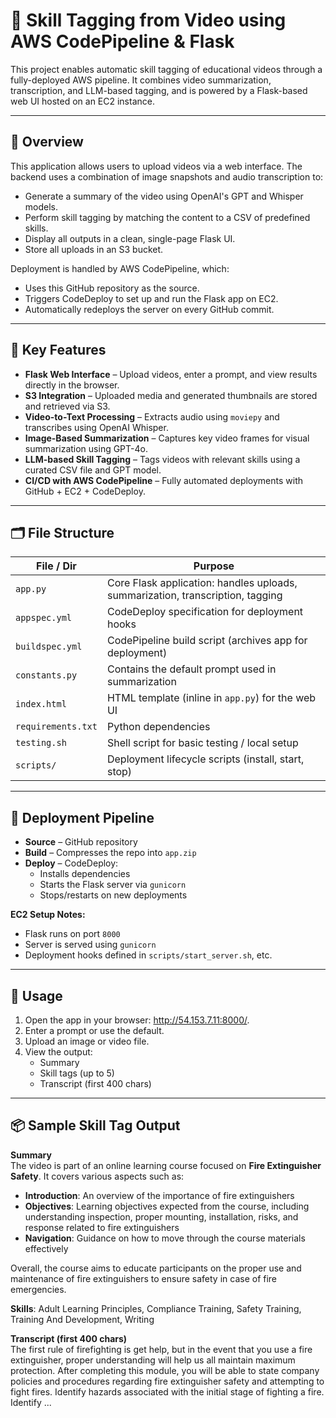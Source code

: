 # 🎥 Skill Tagging from Video using AWS CodePipeline & Flask

This project enables automatic skill tagging of educational videos through a fully-deployed AWS pipeline. It combines video summarization, transcription, and LLM-based tagging, and is powered by a Flask-based web UI hosted on an EC2 instance.

---

## 🚀 Overview

This application allows users to upload videos via a web interface. The backend uses a combination of image snapshots and audio transcription to:

- Generate a summary of the video using OpenAI's GPT and Whisper models.
- Perform skill tagging by matching the content to a CSV of predefined skills.
- Display all outputs in a clean, single-page Flask UI.
- Store all uploads in an S3 bucket.

Deployment is handled by AWS CodePipeline, which:

- Uses this GitHub repository as the source.
- Triggers CodeDeploy to set up and run the Flask app on EC2.
- Automatically redeploys the server on every GitHub commit.

---

## 🧠 Key Features

- **Flask Web Interface** – Upload videos, enter a prompt, and view results directly in the browser.
- **S3 Integration** – Uploaded media and generated thumbnails are stored and retrieved via S3.
- **Video-to-Text Processing** – Extracts audio using `moviepy` and transcribes using OpenAI Whisper.
- **Image-Based Summarization** – Captures key video frames for visual summarization using GPT-4o.
- **LLM-based Skill Tagging** – Tags videos with relevant skills using a curated CSV file and GPT model.
- **CI/CD with AWS CodePipeline** – Fully automated deployments with GitHub + EC2 + CodeDeploy.

---

## 🗂️ File Structure

| File / Dir         | Purpose                                                         |
|--------------------|-----------------------------------------------------------------|
| `app.py`           | Core Flask application: handles uploads, summarization, transcription, tagging |
| `appspec.yml`      | CodeDeploy specification for deployment hooks                  |
| `buildspec.yml`    | CodePipeline build script (archives app for deployment)        |
| `constants.py`     | Contains the default prompt used in summarization              |
| `index.html`       | HTML template (inline in `app.py`) for the web UI              |
| `requirements.txt` | Python dependencies                                             |
| `testing.sh`       | Shell script for basic testing / local setup                   |
| `scripts/`         | Deployment lifecycle scripts (install, start, stop)            |

---

## 🔧 Deployment Pipeline

- **Source** – GitHub repository  
- **Build** – Compresses the repo into `app.zip`  
- **Deploy** – CodeDeploy:
  - Installs dependencies  
  - Starts the Flask server via `gunicorn`  
  - Stops/restarts on new deployments  

**EC2 Setup Notes:**

- Flask runs on port `8000`  
- Server is served using `gunicorn`  
- Deployment hooks defined in `scripts/start_server.sh`, etc.

---

## 🧪 Usage

1. Open the app in your browser: http://54.153.7.11:8000/.
2. Enter a prompt or use the default.
3. Upload an image or video file.
4. View the output:
   - Summary  
   - Skill tags (up to 5)  
   - Transcript (first 400 chars)  

---

## 📦 Sample Skill Tag Output

**Summary**  
The video is part of an online learning course focused on **Fire Extinguisher Safety**. It covers various aspects such as:

- **Introduction**: An overview of the importance of fire extinguishers  
- **Objectives**: Learning objectives expected from the course, including understanding inspection, proper mounting, installation, risks, and response related to fire extinguishers  
- **Navigation**: Guidance on how to move through the course materials effectively  

Overall, the course aims to educate participants on the proper use and maintenance of fire extinguishers to ensure safety in case of fire emergencies.

**Skills**: Adult Learning Principles, Compliance Training, Safety Training, Training And Development, Writing

**Transcript (first 400 chars)**  
The first rule of firefighting is get help, but in the event that you use a fire extinguisher, proper understanding will help us all maintain maximum protection. After completing this module, you will be able to state company policies and procedures regarding fire extinguisher safety and attempting to fight fires. Identify hazards associated with the initial stage of fighting a fire. Identify ...

